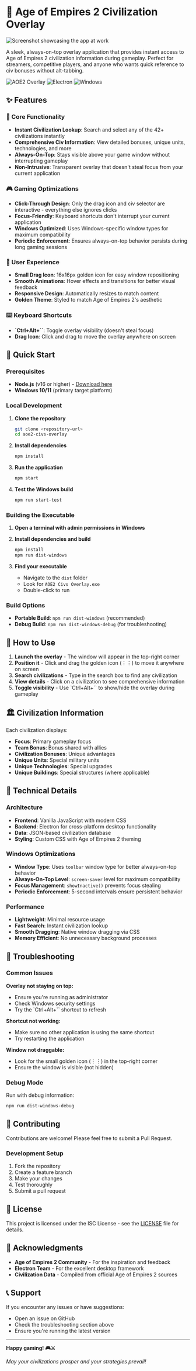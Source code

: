 # 🏰 Age of Empires 2 Civilization Overlay

![Screenshot showcasing the app at work](./demo.png)

A sleek, always-on-top overlay application that provides instant access to Age of Empires 2 civilization information during gameplay. Perfect for streamers, competitive players, and anyone who wants quick reference to civ bonuses without alt-tabbing.

![AOE2 Overlay](https://img.shields.io/badge/Age%20of%20Empires%202-Overlay-brightgreen)
![Electron](https://img.shields.io/badge/Electron-37.3.0-blue)
![Windows](https://img.shields.io/badge/Windows-Supported-green)

## ✨ Features

### 🎯 Core Functionality

-   **Instant Civilization Lookup**: Search and select any of the 42+ civilizations instantly
-   **Comprehensive Civ Information**: View detailed bonuses, unique units, technologies, and more
-   **Always-On-Top**: Stays visible above your game window without interrupting gameplay
-   **Non-Intrusive**: Transparent overlay that doesn't steal focus from your current application

### 🎮 Gaming Optimizations

-   **Click-Through Design**: Only the drag icon and civ selector are interactive - everything else ignores clicks
-   **Focus-Friendly**: Keyboard shortcuts don't interrupt your current application
-   **Windows Optimized**: Uses Windows-specific window types for maximum compatibility
-   **Periodic Enforcement**: Ensures always-on-top behavior persists during long gaming sessions

### 🎨 User Experience

-   **Small Drag Icon**: 16x16px golden icon for easy window repositioning
-   **Smooth Animations**: Hover effects and transitions for better visual feedback
-   **Responsive Design**: Automatically resizes to match content
-   **Golden Theme**: Styled to match Age of Empires 2's aesthetic

### ⌨️ Keyboard Shortcuts

-   **`Ctrl+Alt+\``**: Toggle overlay visibility (doesn't steal focus)
-   **Drag Icon**: Click and drag to move the overlay anywhere on screen

## 🚀 Quick Start

### Prerequisites

-   **Node.js** (v16 or higher) - [Download here](https://nodejs.org/)
-   **Windows 10/11** (primary target platform)

### Local Development

1. **Clone the repository**

    ```bash
    git clone <repository-url>
    cd aoe2-civs-overlay
    ```

2. **Install dependencies**

    ```bash
    npm install
    ```

3. **Run the application**

    ```bash
    npm start
    ```

4. **Test the Windows build**
    ```bash
    npm run start-test
    ```

### Building the Executable

1. **Open a terminal with admin permissions in Windows**

2. **Install dependencies and build**

    ```bash
    npm install
    npm run dist-windows
    ```

3. **Find your executable**
    - Navigate to the `dist` folder
    - Look for `AOE2 Civs Overlay.exe`
    - Double-click to run

### Build Options

-   **Portable Build**: `npm run dist-windows` (recommended)
-   **Debug Build**: `npm run dist-windows-debug` (for troubleshooting)

## 🎯 How to Use

1. **Launch the overlay** - The window will appear in the top-right corner
2. **Position it** - Click and drag the golden icon (⋮⋮) to move it anywhere on screen
3. **Search civilizations** - Type in the search box to find any civilization
4. **View details** - Click on a civilization to see comprehensive information
5. **Toggle visibility** - Use `Ctrl+Alt+\`` to show/hide the overlay during gameplay

## 🏛️ Civilization Information

Each civilization displays:

-   **Focus**: Primary gameplay focus
-   **Team Bonus**: Bonus shared with allies
-   **Civilization Bonuses**: Unique advantages
-   **Unique Units**: Special military units
-   **Unique Technologies**: Special upgrades
-   **Unique Buildings**: Special structures (where applicable)

## 🔧 Technical Details

### Architecture

-   **Frontend**: Vanilla JavaScript with modern CSS
-   **Backend**: Electron for cross-platform desktop functionality
-   **Data**: JSON-based civilization database
-   **Styling**: Custom CSS with Age of Empires 2 theming

### Windows Optimizations

-   **Window Type**: Uses `toolbar` window type for better always-on-top behavior
-   **Always-On-Top Level**: `screen-saver` level for maximum compatibility
-   **Focus Management**: `showInactive()` prevents focus stealing
-   **Periodic Enforcement**: 5-second intervals ensure persistent behavior

### Performance

-   **Lightweight**: Minimal resource usage
-   **Fast Search**: Instant civilization lookup
-   **Smooth Dragging**: Native window dragging via CSS
-   **Memory Efficient**: No unnecessary background processes

## 🐛 Troubleshooting

### Common Issues

**Overlay not staying on top:**

-   Ensure you're running as administrator
-   Check Windows security settings
-   Try the `Ctrl+Alt+\`` shortcut to refresh

**Shortcut not working:**

-   Make sure no other application is using the same shortcut
-   Try restarting the application

**Window not draggable:**

-   Look for the small golden icon (⋮⋮) in the top-right corner
-   Ensure the window is visible (not hidden)

### Debug Mode

Run with debug information:

```bash
npm run dist-windows-debug
```

## 🤝 Contributing

Contributions are welcome! Please feel free to submit a Pull Request.

### Development Setup

1. Fork the repository
2. Create a feature branch
3. Make your changes
4. Test thoroughly
5. Submit a pull request

## 📄 License

This project is licensed under the ISC License - see the [LICENSE](LICENSE) file for details.

## 🙏 Acknowledgments

-   **Age of Empires 2 Community** - For the inspiration and feedback
-   **Electron Team** - For the excellent desktop framework
-   **Civilization Data** - Compiled from official Age of Empires 2 sources

## 📞 Support

If you encounter any issues or have suggestions:

-   Open an issue on GitHub
-   Check the troubleshooting section above
-   Ensure you're running the latest version

---

**Happy gaming! 🎮⚔️**

_May your civilizations prosper and your strategies prevail!_
